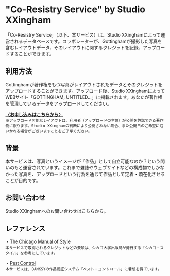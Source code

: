 # "Co-Resistry Service" by Studio XXingham

「Co-Resistry Service」（以下、本サービス）は、Studio XXinghamによって運営されるデータベースです。コラボレーターが、Gottinghamが撮影した写真を含むレイアウトデータ、そのレイアウトに関するクレジットを記録、アップロードすることができます。

## 利用方法
Gottinghamが著作権をもつ写真がレイアウトされたデータとそのクレジットをアップロードすることができます。アップロード後、Studio XXinghamによってWEBサイト「GOTTINGHAM, UNTITLED...」に掲載されます。あなたが著作権を管理しているデータをアップロードしてください。

[**〈お申し込みはこちらから〉**](https://forms.gle/evrznkXArcGpCcnh8)  
`※アップロード可能なレイアウトは、利用者（アップロードの主体）が公開を許諾できる著作物に限ります。Studio XXinghamの判断により公開されない場合、また公開日のご希望に沿いかねる場合がございますことをご了承ください。`

## 背景
本サービスは、写真というイメージが「作品」として自立可能なのか？という問いのもと運営されています。これまで雑誌やウェブサイトなどの構成物でしかなかった写真を、アップロードという行為を通じて作品として定着・顕在化させることが目的です。

## お問い合わせ
Studio XXinghamへのお問い合わせはこちらから。

## レファレンス

・[The Chicago Manual of Style](https://www.chicagomanualofstyle.org/home.html)   
`本サービスで取得されるクレジットなどの要項は、シカゴ大学出版局が発行する「シカゴ・スタイル」を参考にしています。`

・[Pest Control](https://www.pestcontroloffice.com/whatispco.html)   
`本サービスは、BANKSYの作品認証システム「ペスト・コントロール」に着想を得ています。`
